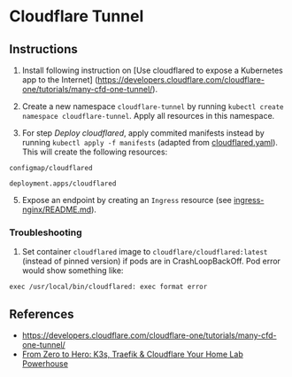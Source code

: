 # Cloudflare Tunnel

## Instructions

1. Install following instruction on [Use cloudflared to expose a Kubernetes app to the Internet] (https://developers.cloudflare.com/cloudflare-one/tutorials/many-cfd-one-tunnel/).

2. Create a new namespace `cloudflare-tunnel` by running `kubectl create namespace cloudflare-tunnel`. Apply all resources in this namespace.

3. For step _Deploy cloudflared_, apply commited manifests instead by running `kubectl apply -f manifests` (adapted from [cloudflared.yaml](https://raw.githubusercontent.com/cloudflare/argo-tunnel-examples/refs/heads/master/named-tunnel-k8s/cloudflared.yaml)). This will create the following resources:

```
configmap/cloudflared

deployment.apps/cloudflared
```

5. Expose an endpoint by creating an `Ingress` resource (see [ingress-nginx/README.md](/ingress-nginx/README.md)).

### Troubleshooting

1. Set container `cloudflared` image to `cloudflare/cloudflared:latest` (instead of pinned version) if pods are in CrashLoopBackOff. Pod error would show something like:

```
exec /usr/local/bin/cloudflared: exec format error
```

## References

- https://developers.cloudflare.com/cloudflare-one/tutorials/many-cfd-one-tunnel/
- [From Zero to Hero: K3s, Traefik & Cloudflare Your Home Lab Powerhouse](https://youtu.be/drmZjI6JWs8)
